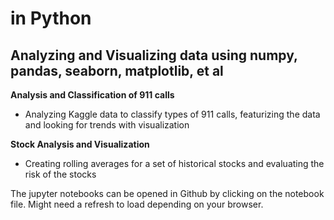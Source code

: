 # in Python

## Analyzing and Visualizing data using numpy, pandas, seaborn, matplotlib, et al

**Analysis and Classification of 911 calls**
- Analyzing Kaggle data to classify types of 911 calls, featurizing the data and looking for trends with visualization

**Stock Analysis and Visualization**
- Creating rolling averages for a set of historical stocks and evaluating the risk of the stocks

The jupyter notebooks can be opened in Github by clicking on the notebook file. Might need a refresh to load depending on your browser.
